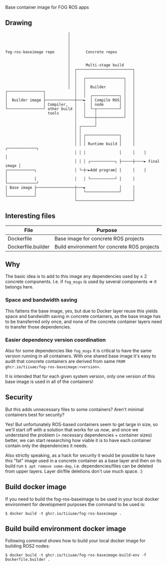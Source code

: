 Base container image for FOG ROS apps


Drawing
-------

```
                            │
                            │
                            │
                            │
fog-ros-baseimage repo      │       Concrete repos
                            │
                            │
                            │       Multi-stage build
                            │  ┌─────────────────────────┐
                            │  │                         │
                            │  │   ┌─────────────────┐   │
                            │  │   │                 │   │
                            │  │   │  Builder        │   │
┌────────────────┐             │   │                 │   │
│                │             │   │  ┌────────────┐ │   │
│  Builder image ├─────────────┼───►  │ Compile ROS│ │   │
│                │ Compiler,   │   │  │ node       │ │   │
└────────────────┘ other build │   │  └─┬──────────┘ │   │
                   tools       │   │    │            │   │
                               │   └────┼────────────┘   │
                               │        │                │
                               │ ┌──────┘                │
                               │ │                       │
                               │ │ ┌───────────────┐     │
                               │ │ │               │     │
                               │ │ │ Runtime build │     │    ┌─────────────┐
                               │ │ │               │     │    │             │
                               │ │ │ ┌───────────┐ ├─────┼────► Final image │
┌────────────┐                 │ └─┼─►Add program│ │     │    │             │
│            │                 │   │ └───────────┘ │     │    └─────────────┘
│ Base image ├─────────────────┼───►               │     │
│            │                 │   └───────────────┘     │
└────────────┘                 │                         │
                               └─────────────────────────┘
```


Interesting files
-----------------

| File               | Purpose                                     |
|--------------------|---------------------------------------------|
| Dockerfile         | Base image for concrete ROS projects        |
| Dockerfile.builder | Build environment for concrete ROS projects |


Why
---

The basic idea is to add to this image any dependencies used by ≥ 2 concrete components.
I.e. if `fog_msgs` is used by several components => it belongs here.


### Space and bandwidth saving

This fattens the base image, yes, but due to Docker layer reuse this yields space and bandwidth
saving in concrete containers, as the base image has to be transferred only once, and none of the
concrete container layers need to transfer those dependencies.


### Easier dependency version coordination

Also for some dependencies like `fog_msgs` it is critical to have the same version running in all containers.
With one shared base image it's easy to audit that concrete containers are derived from same
`FROM ghcr.io/tiiuae/fog-ros-baseimage:<version>`.

It is intended that for each given system version, only one version of this base image is used in
all of the containers!


Security
--------

But this adds unnecessary files to some containers? Aren't minimal containers best for security?

Yes! But unfortunately ROS-based containers seem to get large in size, so we'll start off with a solution
that works for us *now*, and once we understand the problem (= necessary dependencies + container sizes)
better, we can start researching how viable it is to have each container contain only the dependencies it needs.

Also strictly speaking, as a hack for security it would be possible to have this "fat" image used in
a concrete container as a base layer and then on its build run `$ apt remove some-dep`, i.e.
dependencies/files can be deleted from upper layers.
Layer dir/file deletions don't use much space. :)


Build docker image
------------------

If you need to build the fog-ros-baseimage to be used in your local docker environment for development purposes the command to be used is:

```
$ docker build -t ghcr.io/tiiuae/fog-ros-baseimage .
```

Build build environment docker image
------------------------------------

Following command shows how to build your local docker image for building ROS2 nodes:

```
$ docker build -t ghcr.io/tiiuae/fog-ros-baseimage-build-env -f Dockerfile.builder .
```
